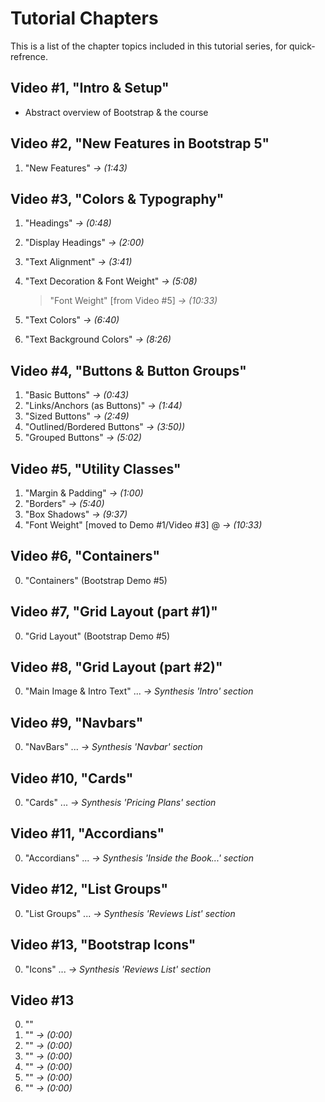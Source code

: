 # Tutorial Chapters

This is a list of the chapter topics included in this tutorial series, for quick-refrence.

## Video #1, "Intro & Setup"

- Abstract overview of Bootstrap & the course

## Video #2, "New Features in Bootstrap 5"

1. "New Features" _->_ _(1:43)_

## Video #3, "Colors & Typography"

1. "Headings" _->_ _(0:48)_
2. "Display Headings" _->_ _(2:00)_
3. "Text Alignment" _->_ _(3:41)_
4. "Text Decoration & Font Weight" _->_ _(5:08)_

   > "Font Weight" [from Video #5] _->_ _(10:33)_

5. "Text Colors" _->_ _(6:40)_
6. "Text Background Colors" _->_ _(8:26)_

## Video #4, "Buttons & Button Groups"

1. "Basic Buttons" _->_ _(0:43)_
2. "Links/Anchors (as Buttons)" _->_ _(1:44)_
3. "Sized Buttons" _->_ _(2:49)_
4. "Outlined/Bordered Buttons" _->_ _(3:50))_
5. "Grouped Buttons" _->_ _(5:02)_

## Video #5, "Utility Classes"

1. "Margin & Padding" _->_ _(1:00)_
2. "Borders" _->_ _(5:40)_
3. "Box Shadows" _->_ _(9:37)_
4. "Font Weight" [moved to Demo #1/Video #3] @ _->_ _(10:33)_

## Video #6, "Containers"

0. "Containers" (Bootstrap Demo #5)

## Video #7, "Grid Layout (part #1)"

0. "Grid Layout" (Bootstrap Demo #5)

## Video #8, "Grid Layout (part #2)"

0. "Main Image & Intro Text" ... _->_ _Synthesis 'Intro' section_

## Video #9, "Navbars"

0. "NavBars" ... _->_ _Synthesis 'Navbar' section_

## Video #10, "Cards"

0. "Cards" ... _->_ _Synthesis 'Pricing Plans' section_

## Video #11, "Accordians"

0. "Accordians" ... _->_ _Synthesis 'Inside the Book...' section_

## Video #12, "List Groups"

0. "List Groups" ... _->_ _Synthesis 'Reviews List' section_

## Video #13, "Bootstrap Icons"

0. "Icons" ... _->_ _Synthesis 'Reviews List' section_

## Video #13

0. ""
1. "" _->_ _(0:00)_
2. "" _->_ _(0:00)_
3. "" _->_ _(0:00)_
4. "" _->_ _(0:00)_
5. "" _->_ _(0:00)_
6. "" _->_ _(0:00)_
